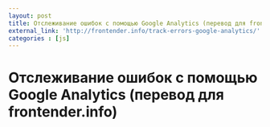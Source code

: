 ```yaml
---
layout: post
title: Отслеживание ошибок с помощью Google Analytics (перевод для frontender.info)
external_link: 'http://frontender.info/track-errors-google-analytics/'
categories : [js]
---
```


Отслеживание ошибок с помощью Google Analytics (перевод для frontender.info)
============================================================
